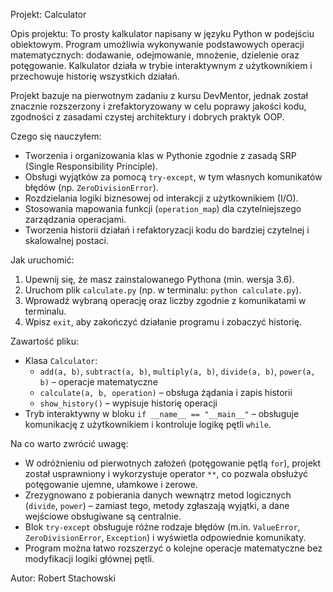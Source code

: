 Projekt: Calculator

Opis projektu:
To prosty kalkulator napisany w języku Python w podejściu obiektowym. Program umożliwia wykonywanie podstawowych operacji matematycznych: dodawanie, odejmowanie, mnożenie, dzielenie oraz potęgowanie. Kalkulator działa w trybie interaktywnym z użytkownikiem i przechowuje historię wszystkich działań. 

Projekt bazuje na pierwotnym zadaniu z kursu DevMentor, jednak został znacznie rozszerzony i zrefaktoryzowany w celu poprawy jakości kodu, zgodności z zasadami czystej architektury i dobrych praktyk OOP.

Czego się nauczyłem:
- Tworzenia i organizowania klas w Pythonie zgodnie z zasadą SRP (Single Responsibility Principle).
- Obsługi wyjątków za pomocą `try-except`, w tym własnych komunikatów błędów (np. `ZeroDivisionError`).
- Rozdzielania logiki biznesowej od interakcji z użytkownikiem (I/O).
- Stosowania mapowania funkcji (`operation_map`) dla czytelniejszego zarządzania operacjami.
- Tworzenia historii działań i refaktoryzacji kodu do bardziej czytelnej i skalowalnej postaci.

Jak uruchomić:
1. Upewnij się, że masz zainstalowanego Pythona (min. wersja 3.6).
2. Uruchom plik `calculate.py` (np. w terminalu: `python calculate.py`).
3. Wprowadź wybraną operację oraz liczby zgodnie z komunikatami w terminalu.
4. Wpisz `exit`, aby zakończyć działanie programu i zobaczyć historię.

Zawartość pliku:
- Klasa `Calculator`:
  - `add(a, b)`, `subtract(a, b)`, `multiply(a, b)`, `divide(a, b)`, `power(a, b)` – operacje matematyczne
  - `calculate(a, b, operation)` – obsługa żądania i zapis historii
  - `show_history()` – wypisuje historię operacji
- Tryb interaktywny w bloku `if __name__ == "__main__"` – obsługuje komunikację z użytkownikiem i kontroluje logikę pętli `while`.

Na co warto zwrócić uwagę:
- W odróżnieniu od pierwotnych założeń (potęgowanie pętlą `for`), projekt został usprawniony i wykorzystuje operator `**`, co pozwala obsłużyć potęgowanie ujemne, ułamkowe i zerowe.
- Zrezygnowano z pobierania danych wewnątrz metod logicznych (`divide`, `power`) – zamiast tego, metody zgłaszają wyjątki, a dane wejściowe obsługiwane są centralnie.
- Blok `try-except` obsługuje różne rodzaje błędów (m.in. `ValueError`, `ZeroDivisionError`, `Exception`) i wyświetla odpowiednie komunikaty.
- Program można łatwo rozszerzyć o kolejne operacje matematyczne bez modyfikacji logiki głównej pętli.

Autor:
Robert Stachowski

